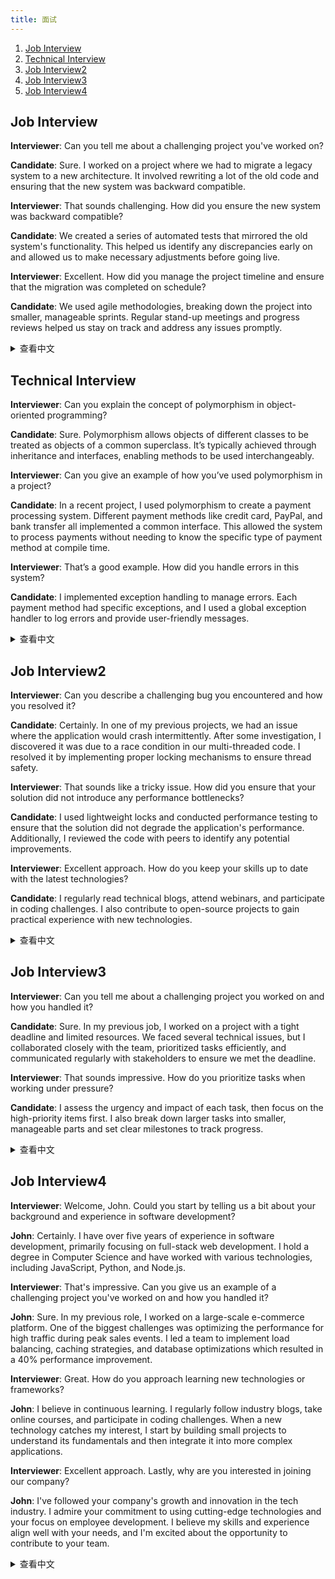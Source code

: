 ```yaml
---
title: 面试
---
```


1. [Job Interview](#job-interview)
1. [Technical Interview](#technical-interview)
1. [Job Interview2](#job-interview2)
1. [Job Interview3](#job-interview3)
1. [Job Interview4](#job-interview4)

## Job Interview

**Interviewer**: Can you tell me about a challenging project you've worked on?

**Candidate**: Sure. I worked on a project where we had to migrate a legacy system to a new architecture. It involved rewriting a lot of the old code and ensuring that the new system was backward compatible.

**Interviewer**: That sounds challenging. How did you ensure the new system was backward compatible?

**Candidate**: We created a series of automated tests that mirrored the old system's functionality. This helped us identify any discrepancies early on and allowed us to make necessary adjustments before going live.

**Interviewer**: Excellent. How did you manage the project timeline and ensure that the migration was completed on schedule?

**Candidate**: We used agile methodologies, breaking down the project into smaller, manageable sprints. Regular stand-up meetings and progress reviews helped us stay on track and address any issues promptly.

<details>
<summary>查看中文</summary>
工作面试

**面试官**: 你能谈谈你参与过的一个具有挑战性的项目吗？

**候选人**: 当然。我参与了一个项目，我们需要将一个遗留系统迁移到新的架构。这涉及到重写大量旧代码，并确保新系统与旧系统向后兼容。

**面试官**: 听起来很有挑战性。你是如何确保新系统向后兼容的？

**候选人**: 我们创建了一系列自动化测试，模拟旧系统的功能。这帮助我们及早发现任何差异，并在上线前做出必要的调整。

**面试官**: 很好。你是如何管理项目时间表并确保迁移按时完成的？

**候选人**: 我们使用了敏捷方法，将项目分解为较小的、可管理的迭代。定期的站会和进度审查帮助我们保持进度，并及时解决任何问题。

</details>

## Technical Interview

**Interviewer**: Can you explain the concept of polymorphism in object-oriented programming?

**Candidate**: Sure. Polymorphism allows objects of different classes to be treated as objects of a common superclass. It’s typically achieved through inheritance and interfaces, enabling methods to be used interchangeably.

**Interviewer**: Can you give an example of how you’ve used polymorphism in a project?

**Candidate**: In a recent project, I used polymorphism to create a payment processing system. Different payment methods like credit card, PayPal, and bank transfer all implemented a common interface. This allowed the system to process payments without needing to know the specific type of payment method at compile time.

**Interviewer**: That’s a good example. How did you handle errors in this system?

**Candidate**: I implemented exception handling to manage errors. Each payment method had specific exceptions, and I used a global exception handler to log errors and provide user-friendly messages.

<details>
<summary>查看中文</summary>
技术面试

**面试官**: 你能解释一下面向对象编程中的多态概念吗？

**候选人**: 当然。多态性允许不同类的对象被视为一个公共超类的对象。通常通过继承和接口实现，使方法可以互换使用。

**面试官**: 你能举一个你在项目中使用多态性的例子吗？

**候选人**: 在最近的一个项目中，我使用多态性创建了一个支付处理系统。不同的支付方式如信用卡、PayPal 和银行转账都实现了一个公共接口。这使得系统在编译时不需要知道具体的支付方式类型就能处理支付。

**面试官**: 这是一个很好的例子。你是如何处理这个系统中的错误的？

**候选人**: 我实现了异常处理来管理错误。每种支付方式都有特定的异常，我使用了一个全局异常处理程序来记录错误并提供用户友好的信息。

</details>

## Job Interview2

**Interviewer**: Can you describe a challenging bug you encountered and how you resolved it?

**Candidate**: Certainly. In one of my previous projects, we had an issue where the application would crash intermittently. After some investigation, I discovered it was due to a race condition in our multi-threaded code. I resolved it by implementing proper locking mechanisms to ensure thread safety.

**Interviewer**: That sounds like a tricky issue. How did you ensure that your solution did not introduce any performance bottlenecks?

**Candidate**: I used lightweight locks and conducted performance testing to ensure that the solution did not degrade the application's performance. Additionally, I reviewed the code with peers to identify any potential improvements.

**Interviewer**: Excellent approach. How do you keep your skills up to date with the latest technologies?

**Candidate**: I regularly read technical blogs, attend webinars, and participate in coding challenges. I also contribute to open-source projects to gain practical experience with new technologies.

<details>
<summary>查看中文</summary>
工作面试

**面试官**: 你能描述一个你遇到的具有挑战性的 bug 以及你是如何解决的吗？

**候选人**: 当然。在我之前的一个项目中，我们遇到了应用程序间歇性崩溃的问题。经过一些调查，我发现这是由于我们多线程代码中的竞态条件引起的。我通过实现适当的锁机制来确保线程安全，解决了这个问题。

**面试官**: 听起来这是一个棘手的问题。你如何确保你的解决方案不会引入任何性能瓶颈？

**候选人**: 我使用了轻量级锁，并进行了性能测试，以确保解决方案不会降低应用程序的性能。此外，我还与同事一起审查了代码，以发现任何潜在的改进。

**面试官**: 很好的方法。你如何保持自己的技能与最新技术同步？

**候选人**: 我经常阅读技术博客，参加网络研讨会，并参与编程挑战。我还通过贡献开源项目来获得新技术的实际经验。

</details>

## Job Interview3

**Interviewer**: Can you tell me about a challenging project you worked on and how you handled it?

**Candidate**: Sure. In my previous job, I worked on a project with a tight deadline and limited resources. We faced several technical issues, but I collaborated closely with the team, prioritized tasks efficiently, and communicated regularly with stakeholders to ensure we met the deadline.

**Interviewer**: That sounds impressive. How do you prioritize tasks when working under pressure?

**Candidate**: I assess the urgency and impact of each task, then focus on the high-priority items first. I also break down larger tasks into smaller, manageable parts and set clear milestones to track progress.

<details>
<summary>查看中文</summary>
面试

**面试官**: 你能谈谈你处理过的一个具有挑战性的项目以及你是如何处理的吗？

**候选人**: 当然。在我之前的工作中，我参与了一个时间紧迫、资源有限的项目。我们遇到了几个技术问题，但我与团队密切合作，高效地优先处理任务，并定期与利益相关者沟通，确保我们按时完成了项目。

**面试官**: 听起来很令人印象深刻。你在压力下如何优先处理任务？

**候选人**: 我会评估每个任务的紧迫性和影响，然后优先处理高优先级项目。我还将较大的任务分解为较小的、可管理的部分，并设定明确的里程碑来跟踪进展。

</details>

## Job Interview4

**Interviewer**: Welcome, John. Could you start by telling us a bit about your background and experience in software development?

**John**: Certainly. I have over five years of experience in software development, primarily focusing on full-stack web development. I hold a degree in Computer Science and have worked with various technologies, including JavaScript, Python, and Node.js.

**Interviewer**: That's impressive. Can you give us an example of a challenging project you've worked on and how you handled it?

**John**: Sure. In my previous role, I worked on a large-scale e-commerce platform. One of the biggest challenges was optimizing the performance for high traffic during peak sales events. I led a team to implement load balancing, caching strategies, and database optimizations which resulted in a 40% performance improvement.

**Interviewer**: Great. How do you approach learning new technologies or frameworks?

**John**: I believe in continuous learning. I regularly follow industry blogs, take online courses, and participate in coding challenges. When a new technology catches my interest, I start by building small projects to understand its fundamentals and then integrate it into more complex applications.

**Interviewer**: Excellent approach. Lastly, why are you interested in joining our company?

**John**: I've followed your company's growth and innovation in the tech industry. I admire your commitment to using cutting-edge technologies and your focus on employee development. I believe my skills and experience align well with your needs, and I'm excited about the opportunity to contribute to your team.

<details>
<summary>查看中文</summary>
工作面试

**面试官**: 欢迎，约翰。你能先介绍一下你的背景和软件开发方面的经验吗？

**约翰**: 当然可以。我有五年以上的软件开发经验，主要集中在全栈web开发。我拥有计算机科学学位，并使用过各种技术，包括JavaScript、Python和Node.js。

**面试官**: 这很令人印象深刻。你能给我们举一个你参与过的具有挑战性的项目，并说明你是如何处理的吗？

**约翰**: 当然可以。在我之前的工作中，我参与了一个大型电子商务平台的开发。最大的挑战之一是优化在高流量的销售高峰期的性能。我带领团队实施了负载均衡、缓存策略和数据库优化，结果性能提升了40%。

**面试官**: 很棒。你如何学习新的技术或框架？

**约翰**: 我相信持续学习。我定期关注行业博客，参加在线课程，并参加编程挑战。当我对一种新技术感兴趣时，我会先通过构建小项目来了解其基础知识，然后将其集成到更复杂的应用程序中。

**面试官**: 很好的方法。最后，为什么你对加入我们公司感兴趣？

**约翰**: 我一直在关注贵公司在技术行业的增长和创新。我钦佩你们在使用前沿技术和重视员工发展的承诺。我相信我的技能和经验与贵公司的需求非常吻合，并且我对能够为你们的团队做出贡献感到非常兴奋。

</details>
